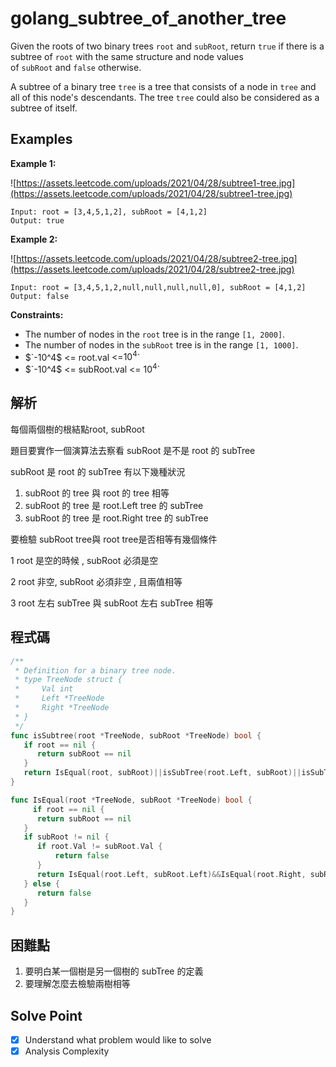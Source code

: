 # golang_subtree_of_another_tree

Given the roots of two binary trees `root` and `subRoot`, return `true` if there is a subtree of `root` with the same structure and node values of `subRoot` and `false` otherwise.

A subtree of a binary tree `tree` is a tree that consists of a node in `tree` and all of this node's descendants. The tree `tree` could also be considered as a subtree of itself.

## Examples

**Example 1:**

![https://assets.leetcode.com/uploads/2021/04/28/subtree1-tree.jpg](https://assets.leetcode.com/uploads/2021/04/28/subtree1-tree.jpg)

```
Input: root = [3,4,5,1,2], subRoot = [4,1,2]
Output: true

```

**Example 2:**

![https://assets.leetcode.com/uploads/2021/04/28/subtree2-tree.jpg](https://assets.leetcode.com/uploads/2021/04/28/subtree2-tree.jpg)

```
Input: root = [3,4,5,1,2,null,null,null,null,0], subRoot = [4,1,2]
Output: false

```

**Constraints:**

- The number of nodes in the `root` tree is in the range `[1, 2000]`.
- The number of nodes in the `subRoot` tree is in the range `[1, 1000]`.
- $`-10^4$ <= root.val <=$10^4$`
- $`-10^4$ <= subRoot.val <= $10^4$`

## 解析

每個兩個樹的根結點root, subRoot

題目要實作一個演算法去察看 subRoot 是不是 root 的 subTree

subRoot 是 root 的 subTree 有以下幾種狀況

1. subRoot 的 tree 與 root 的 tree 相等
2. subRoot 的 tree 是 root.Left tree 的 subTree
3. subRoot 的 tree 是 root.Right tree 的 subTree

要檢驗 subRoot tree與 root  tree是否相等有幾個條件

1 root 是空的時候 , subRoot 必須是空

2 root 非空, subRoot 必須非空 , 且兩值相等

3 root 左右 subTree 與 subRoot 左右 subTree 相等 

## 程式碼

```go
/**
 * Definition for a binary tree node.
 * type TreeNode struct {
 *     Val int
 *     Left *TreeNode
 *     Right *TreeNode
 * }
 */
func isSubtree(root *TreeNode, subRoot *TreeNode) bool {
   if root == nil {
      return subRoot == nil
   }
   return IsEqual(root, subRoot)||isSubTree(root.Left, subRoot)||isSubTree(root.Right, subRoot)
}

func IsEqual(root *TreeNode, subRoot *TreeNode) bool {
	 if root == nil {
      return subRoot == nil
   }
   if subRoot != nil {
      if root.Val != subRoot.Val {
	      return false
      }
      return IsEqual(root.Left, subRoot.Left)&&IsEqual(root.Right, subRoot.Right)
   } else {
      return false
   }
}
```

## 困難點

1. 要明白某一個樹是另一個樹的 subTree 的定義
2. 要理解怎麼去檢驗兩樹相等

## Solve Point

- [x]  Understand what problem would like to solve
- [x]  Analysis Complexity